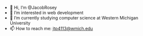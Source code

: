 - 👋 Hi, I’m @JacobRosey
- 👀 I’m interested in web development
- 🌱 I’m currently studying computer science at Western Michigan University
- 📫 How to reach me: jtp4113@wmich.edu

<!---
JacobRosey/JacobRosey is a ✨ special ✨ repository because its `README.md` (this file) appears on your GitHub profile.
You can click the Preview link to take a look at your changes.
--->
